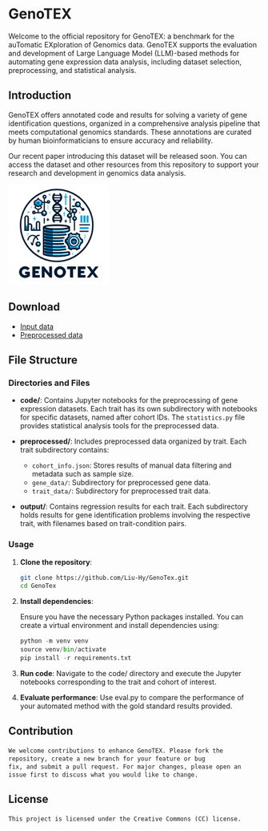 # GenoTEX

Welcome to the official repository for GenoTEX: a benchmark for the auTomatic EXploration of Genomics data. GenoTEX supports the evaluation and development of Large Language Model (LLM)-based methods for automating gene expression data analysis, including dataset selection, preprocessing, and statistical analysis.

## Introduction

GenoTEX offers annotated code and results for solving a variety of gene identification questions, organized in a comprehensive analysis pipeline that meets computational genomics standards. These annotations are curated by human bioinformaticians to ensure accuracy and reliability.

Our recent paper introducing this dataset will be released soon. You can access the dataset and other resources from this repository to support your research and development in genomics data analysis.

<img src="imgs/icon.webp" alt="Data Icon" width="200">

## Download

- [Input data](https://drive.google.com/link-to-input-data)
- [Preprocessed data](https://drive.google.com/link-to-preprocessed-data)

## File Structure

### Directories and Files

- **code/**: Contains Jupyter notebooks for the preprocessing of gene expression datasets. Each trait has its own subdirectory with notebooks for specific datasets, named after cohort IDs. The `statistics.py` file provides statistical analysis tools for the preprocessed data.
  
- **preprocessed/**: Includes preprocessed data organized by trait. Each trait subdirectory contains:
  - `cohort_info.json`: Stores results of manual data filtering and metadata such as sample size.
  - `gene_data/`: Subdirectory for preprocessed gene data.
  - `trait_data/`: Subdirectory for preprocessed trait data.

- **output/**: Contains regression results for each trait. Each subdirectory holds results for gene identification problems involving the respective trait, with filenames based on trait-condition pairs.


### Usage

1. **Clone the repository**:
   ```sh
   git clone https://github.com/Liu-Hy/GenoTex.git
   cd GenoTex
2. **Install dependencies**:
   
   Ensure you have the necessary Python packages installed. You can create a virtual environment and install dependencies using:
    ```Python
    python -m venv venv
    source venv/bin/activate 
    pip install -r requirements.txt
    ```

3. **Run code**:
    Navigate to the code/ directory and execute the Jupyter notebooks corresponding to the trait and cohort of interest.

4. **Evaluate performance**:
    Use eval.py to compare the performance of your automated method with the gold standard results provided.

## Contribution
    We welcome contributions to enhance GenoTEX. Please fork the repository, create a new branch for your feature or bug 
    fix, and submit a pull request. For major changes, please open an issue first to discuss what you would like to change.

## License
    This project is licensed under the Creative Commons (CC) license.